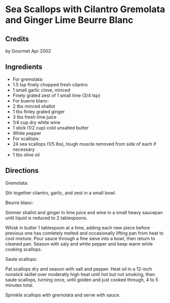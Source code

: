 # Sea Scallops with Cilantro Gremolata and Ginger Lime Beurre Blanc 

## Credits

by Gourmet Apr 2002

## Ingredients

- For gremolata:
- 1.5 tsp finely chopped fresh cilantro
- 1 small garlic clove, minced 
- Finely grated zest of 1 small lime (3/4 tsp)
- For buerre blanc:
- 2 tbs minced shallot
- 1 tbs finley grated ginger
- 3 tbs fresh lime juice
- 1/4 cup dry white wine
- 1 stick (1/2 cup) cold unsalted butter
- White pepper
- For scallops:
- 24 sea scallops (1/5 lbs), tough muscle removed from side of each if necessary
- 1 tbs olive oil

## Directions

Gremolata:  
 Stir together cilantro, garlic, and zest in a small bowl.  
  
 Beurre blanc:  
 Simmer shallot and ginger in lime juice and wine in a small heavy saucepan until liquid is reduced to 2 tablespoons.  
  
 Whisk in butter 1 tablespoon at a time, adding each new piece before previous one has comletely melted and occasionally lifting pan from heat to cool mixture. Pour sauce through a fine sieve into a bowl, then return to cleaned pan. Season with saly and white pepper and keep warm while cooking scallops.  
  
 Saute scallops:  
 Pat scallops dry and season with salt and pepper. Heat oil in a 12-inch nonstick skillet over moderatly high heat until hot but not smoking, then saute scallops, turning once, until golden and just cooked through, 4 to 5 minutes total.  
  
 Sprinkle scallops with gremolata and serve with sauce.

